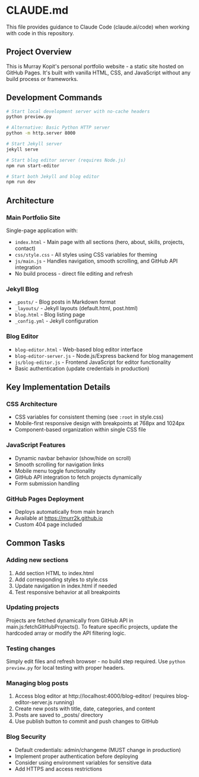 # CLAUDE.md

This file provides guidance to Claude Code (claude.ai/code) when working with code in this repository.

## Project Overview

This is Murray Kopit's personal portfolio website - a static site hosted on GitHub Pages. It's built with vanilla HTML, CSS, and JavaScript without any build process or frameworks.

## Development Commands

```bash
# Start local development server with no-cache headers
python preview.py

# Alternative: Basic Python HTTP server
python -m http.server 8000

# Start Jekyll server
jekyll serve

# Start blog editor server (requires Node.js)
npm run start-editor

# Start both Jekyll and blog editor
npm run dev
```

## Architecture

### Main Portfolio Site
Single-page application with:
- `index.html` - Main page with all sections (hero, about, skills, projects, contact)
- `css/style.css` - All styles using CSS variables for theming
- `js/main.js` - Handles navigation, smooth scrolling, and GitHub API integration
- No build process - direct file editing and refresh

### Jekyll Blog
- `_posts/` - Blog posts in Markdown format
- `_layouts/` - Jekyll layouts (default.html, post.html)
- `blog.html` - Blog listing page
- `_config.yml` - Jekyll configuration

### Blog Editor
- `blog-editor.html` - Web-based blog editor interface
- `blog-editor-server.js` - Node.js/Express backend for blog management
- `js/blog-editor.js` - Frontend JavaScript for editor functionality
- Basic authentication (update credentials in production)

## Key Implementation Details

### CSS Architecture
- CSS variables for consistent theming (see `:root` in style.css)
- Mobile-first responsive design with breakpoints at 768px and 1024px
- Component-based organization within single CSS file

### JavaScript Features
- Dynamic navbar behavior (show/hide on scroll)
- Smooth scrolling for navigation links
- Mobile menu toggle functionality
- GitHub API integration to fetch projects dynamically
- Form submission handling

### GitHub Pages Deployment
- Deploys automatically from main branch
- Available at https://murr2k.github.io
- Custom 404 page included

## Common Tasks

### Adding new sections
1. Add section HTML to index.html
2. Add corresponding styles to style.css
3. Update navigation in index.html if needed
4. Test responsive behavior at all breakpoints

### Updating projects
Projects are fetched dynamically from GitHub API in main.js:fetchGitHubProjects(). To feature specific projects, update the hardcoded array or modify the API filtering logic.

### Testing changes
Simply edit files and refresh browser - no build step required. Use `python preview.py` for local testing with proper headers.

### Managing blog posts
1. Access blog editor at http://localhost:4000/blog-editor/ (requires blog-editor-server.js running)
2. Create new posts with title, date, categories, and content
3. Posts are saved to _posts/ directory
4. Use publish button to commit and push changes to GitHub

### Blog Security
- Default credentials: admin/changeme (MUST change in production)
- Implement proper authentication before deploying
- Consider using environment variables for sensitive data
- Add HTTPS and access restrictions
